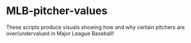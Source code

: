 # MLB-pitcher-values

These scripts produce visuals showing how and why certain pitchers are over/undervalued in Major League Baseball!
